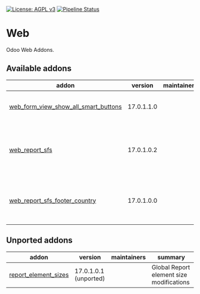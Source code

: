 [![License: AGPL v3](https://img.shields.io/badge/License-AGPL%20v3-blue.svg)](https://www.gnu.org/licenses/agpl-3.0)
[![Pipeline Status](https://gitlab.com/tawasta/odoo/web/badges/17.0-dev/pipeline.svg)](https://gitlab.com/tawasta/odoo/web/-/pipelines/)

Web
===
Odoo Web Addons.

[//]: # (addons)

Available addons
----------------
addon | version | maintainers | summary
--- | --- | --- | ---
[web_form_view_show_all_smart_buttons](web_form_view_show_all_smart_buttons/) | 17.0.1.1.0 |  | Show all smart buttons on form view
[web_report_sfs](web_report_sfs/) | 17.0.1.0.2 |  | Alter report layout to follow SFS 2487 standard formatting
[web_report_sfs_footer_country](web_report_sfs_footer_country/) | 17.0.1.0.0 |  | SFS 2487 report - Country information in the footer


Unported addons
---------------
addon | version | maintainers | summary
--- | --- | --- | ---
[report_element_sizes](report_element_sizes/) | 17.0.1.0.1 (unported) |  | Global Report element size modifications

[//]: # (end addons)
